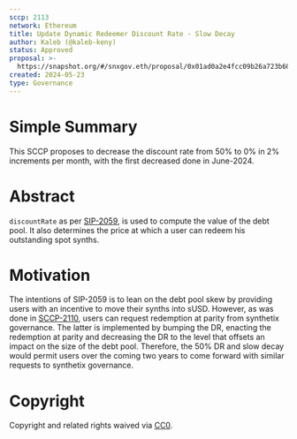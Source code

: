 ```yaml
---
sccp: 2113
network: Ethereum
title: Update Dynamic Redeemer Discount Rate - Slow Decay
author: Kaleb (@kaleb-keny)
status: Approved
proposal: >-
  https://snapshot.org/#/snxgov.eth/proposal/0x01ad0a2e4fcc09b26a723b60d1f05f04c6db25eb689f85f7518ffb89be7064e0
created: 2024-05-23
type: Governance
---
```


# Simple Summary

This SCCP proposes to decrease the discount rate from 50% to 0% in 2% increments per month, with the first decreased done in June-2024.

# Abstract

`discountRate` as per [SIP-2059](https://sips.synthetix.io/sips/sip-2059/), is used to compute the value of the debt pool. It also determines the price at which a user can redeem his outstanding spot synths. 

# Motivation

The intentions of SIP-2059 is to lean on the debt pool skew by providing users with an incentive to move their synths into sUSD. However, as was done in [SCCP-2110](https://sips.synthetix.io/sccp/sccp-2110/), users can request redemption at parity from synthetix governance. The latter is implemented by bumping the DR, enacting the redemption at parity and decreasing the DR to the level that offsets an impact on the size of the debt pool. Therefore, the 50% DR and slow decay would permit users over the coming two years to come forward with similar requests to synthetix governance. 

# Copyright

Copyright and related rights waived via [CC0](https://creativecommons.org/publicdomain/zero/1.0/).


